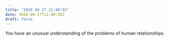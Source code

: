 ```yaml
---
title: "2020 09 27 11:40:55"
date: 2020-09-27T11:40:55Z
draft: false
---
```

You have an unusual understanding of the problems of human relationships.
